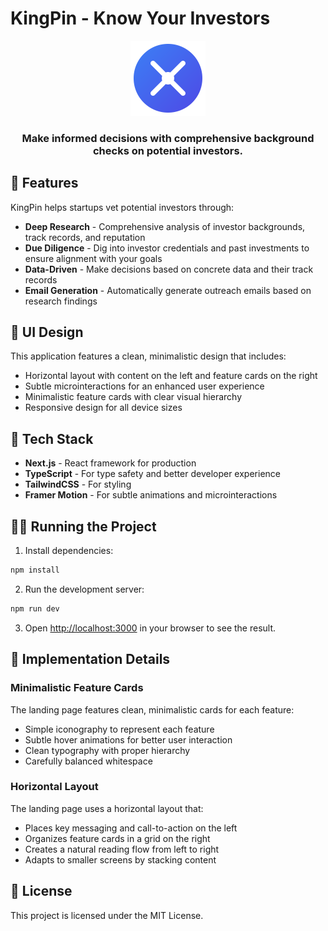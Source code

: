 # KingPin - Know Your Investors

<div align="center">
  <img src="public/kingpin-logo.png" alt="KingPin Logo" width="120" />
  <h3>Make informed decisions with comprehensive background checks on potential investors.</h3>
</div>

## 🚀 Features

KingPin helps startups vet potential investors through:

- **Deep Research** - Comprehensive analysis of investor backgrounds, track records, and reputation
- **Due Diligence** - Dig into investor credentials and past investments to ensure alignment with your goals
- **Data-Driven** - Make decisions based on concrete data and their track records
- **Email Generation** - Automatically generate outreach emails based on research findings

## 🎨 UI Design

This application features a clean, minimalistic design that includes:

- Horizontal layout with content on the left and feature cards on the right
- Subtle microinteractions for an enhanced user experience
- Minimalistic feature cards with clear visual hierarchy
- Responsive design for all device sizes

## 🔧 Tech Stack

- **Next.js** - React framework for production
- **TypeScript** - For type safety and better developer experience
- **TailwindCSS** - For styling
- **Framer Motion** - For subtle animations and microinteractions

## 🏃‍♂️ Running the Project

1. Install dependencies:

```bash
npm install
```

2. Run the development server:

```bash
npm run dev
```

3. Open [http://localhost:3000](http://localhost:3000) in your browser to see the result.

## 📝 Implementation Details

### Minimalistic Feature Cards

The landing page features clean, minimalistic cards for each feature:

- Simple iconography to represent each feature
- Subtle hover animations for better user interaction
- Clean typography with proper hierarchy
- Carefully balanced whitespace

### Horizontal Layout

The landing page uses a horizontal layout that:

- Places key messaging and call-to-action on the left
- Organizes feature cards in a grid on the right
- Creates a natural reading flow from left to right
- Adapts to smaller screens by stacking content

## 📄 License

This project is licensed under the MIT License.
